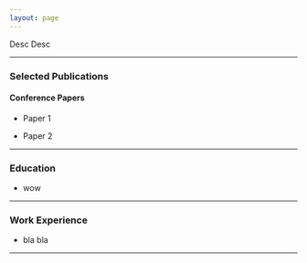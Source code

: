 ```yaml
---
layout: page
---
```


Desc Desc 

---

### Selected Publications

#### Conference Papers

- Paper 1

- Paper 2

---

### Education

- wow

---

### Work Experience
- bla bla

---
